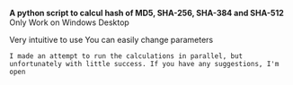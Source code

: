 **A python script to calcul hash of MD5, SHA-256, SHA-384 and SHA-512**
Only Work on Windows Desktop

Very intuitive to use
You can easily change parameters

``I made an attempt to run the calculations in parallel, but unfortunately with little success. If you have any suggestions, I'm open``
